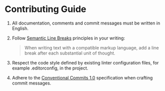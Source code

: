 # Contributing Guide

1. All documentation, comments and commit messages
   must be written in English.

2. Follow [Semantic Line Breaks][sembr] principles in your writing:

   > When writing text with a compatible markup language,
   > add a line break after each substantial unit of thought.

3. Respect the code style defined by existing linter configuration files,
   for example .editorconfig, in the project.

4. Adhere to the [Conventional Commits 1.0][conventional-commits] specification
   when crafting commit messages.

[sembr]: https://sembr.org/
[conventional-commits]: https://www.conventionalcommits.org/en/v1.0.0/
